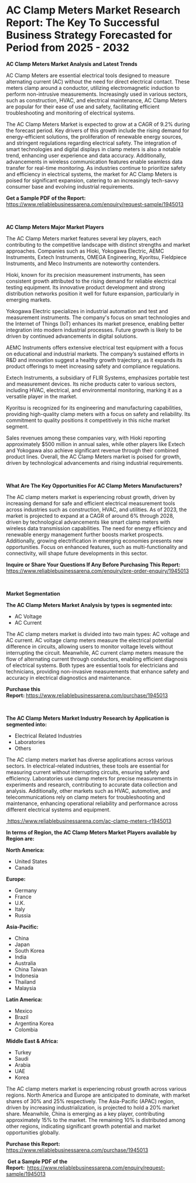 <p><h1>AC Clamp Meters Market Research Report: The Key To Successful Business Strategy Forecasted for Period from 2025 - 2032</h1></p><p><strong>AC Clamp Meters Market Analysis and Latest Trends</strong></p>
<p><p>AC Clamp Meters are essential electrical tools designed to measure alternating current (AC) without the need for direct electrical contact. These meters clamp around a conductor, utilizing electromagnetic induction to perform non-intrusive measurements. Increasingly used in various sectors, such as construction, HVAC, and electrical maintenance, AC Clamp Meters are popular for their ease of use and safety, facilitating efficient troubleshooting and monitoring of electrical systems.</p><p>The AC Clamp Meters Market is expected to grow at a CAGR of 9.2% during the forecast period. Key drivers of this growth include the rising demand for energy-efficient solutions, the proliferation of renewable energy sources, and stringent regulations regarding electrical safety. The integration of smart technologies and digital displays in clamp meters is also a notable trend, enhancing user experience and data accuracy. Additionally, advancements in wireless communication features enable seamless data transfer for real-time monitoring. As industries continue to prioritize safety and efficiency in electrical systems, the market for AC Clamp Meters is poised for significant expansion, catering to an increasingly tech-savvy consumer base and evolving industrial requirements.</p></p>
<p><strong>Get a Sample PDF of the Report:&nbsp;</strong> <a href="https://www.reliablebusinessarena.com/enquiry/request-sample/1945013?utm_campaign=3582&utm_medium=2&utm_source=Github&utm_content=ia&utm_term=15042025&utm_id=ac-clamp-meters">https://www.reliablebusinessarena.com/enquiry/request-sample/1945013</a></p>
<p>&nbsp;</p>
<p><strong>AC Clamp Meters Major Market Players</strong></p>
<p><p>The AC Clamp Meters market features several key players, each contributing to the competitive landscape with distinct strengths and market approaches. Companies such as Hioki, Yokogawa Electric, AEMC Instruments, Extech Instruments, OMEGA Engineering, Kyoritsu, Fieldpiece Instruments, and Meco Instruments are noteworthy contenders.</p><p>Hioki, known for its precision measurement instruments, has seen consistent growth attributed to the rising demand for reliable electrical testing equipment. Its innovative product development and strong distribution networks position it well for future expansion, particularly in emerging markets.</p><p>Yokogawa Electric specializes in industrial automation and test and measurement instruments. The company's focus on smart technologies and the Internet of Things (IoT) enhances its market presence, enabling better integration into modern industrial processes. Future growth is likely to be driven by continued advancements in digital solutions.</p><p>AEMC Instruments offers extensive electrical test equipment with a focus on educational and industrial markets. The company’s sustained efforts in R&D and innovation suggest a healthy growth trajectory, as it expands its product offerings to meet increasing safety and compliance regulations.</p><p>Extech Instruments, a subsidiary of FLIR Systems, emphasizes portable test and measurement devices. Its niche products cater to various sectors, including HVAC, electrical, and environmental monitoring, marking it as a versatile player in the market.</p><p>Kyoritsu is recognized for its engineering and manufacturing capabilities, providing high-quality clamp meters with a focus on safety and reliability. Its commitment to quality positions it competitively in this niche market segment.</p><p>Sales revenues among these companies vary, with Hioki reporting approximately $500 million in annual sales, while other players like Extech and Yokogawa also achieve significant revenue through their combined product lines. Overall, the AC Clamp Meters market is poised for growth, driven by technological advancements and rising industrial requirements.</p></p>
<p>&nbsp;</p>
<p><strong>What Are The Key Opportunities For AC Clamp Meters Manufacturers?</strong></p>
<p><p>The AC clamp meters market is experiencing robust growth, driven by increasing demand for safe and efficient electrical measurement tools across industries such as construction, HVAC, and utilities. As of 2023, the market is projected to expand at a CAGR of around 6% through 2028, driven by technological advancements like smart clamp meters with wireless data transmission capabilities. The need for energy efficiency and renewable energy management further boosts market prospects. Additionally, growing electrification in emerging economies presents new opportunities. Focus on enhanced features, such as multi-functionality and connectivity, will shape future developments in this sector.</p></p>
<p><strong>Inquire or Share Your Questions If Any Before Purchasing This Report:</strong> <a href="https://www.reliablebusinessarena.com/enquiry/pre-order-enquiry/1945013?utm_campaign=3582&utm_medium=2&utm_source=Github&utm_content=ia&utm_term=15042025&utm_id=ac-clamp-meters">https://www.reliablebusinessarena.com/enquiry/pre-order-enquiry/1945013</a></p>
<p>&nbsp;</p>
<p><strong>Market Segmentation</strong></p>
<p><strong>The AC Clamp Meters Market Analysis by types is segmented into:</strong></p>
<p><ul><li>AC Voltage</li><li>AC Current</li></ul></p>
<p><p>The AC clamp meters market is divided into two main types: AC voltage and AC current. AC voltage clamp meters measure the electrical potential difference in circuits, allowing users to monitor voltage levels without interrupting the circuit. Meanwhile, AC current clamp meters measure the flow of alternating current through conductors, enabling efficient diagnosis of electrical systems. Both types are essential tools for electricians and technicians, providing non-invasive measurements that enhance safety and accuracy in electrical diagnostics and maintenance.</p></p>
<p><strong>Purchase this Report:&nbsp;</strong><a href="https://www.reliablebusinessarena.com/purchase/1945013?utm_campaign=3582&utm_medium=2&utm_source=Github&utm_content=ia&utm_term=15042025&utm_id=ac-clamp-meters">https://www.reliablebusinessarena.com/purchase/1945013</a></p>
<p>&nbsp;</p>
<p><strong>The AC Clamp Meters Market Industry Research by Application is segmented into:</strong></p>
<p><ul><li>Electrical Related Industries</li><li>Laboratories</li><li>Others</li></ul></p>
<p><p>The AC clamp meters market has diverse applications across various sectors. In electrical-related industries, these tools are essential for measuring current without interrupting circuits, ensuring safety and efficiency. Laboratories use clamp meters for precise measurements in experiments and research, contributing to accurate data collection and analysis. Additionally, other markets such as HVAC, automotive, and telecommunications rely on clamp meters for troubleshooting and maintenance, enhancing operational reliability and performance across different electrical systems and equipment.</p></p>
<p><a href="https://www.reliablebusinessarena.com/ac-clamp-meters-r1945013?utm_campaign=3582&utm_medium=2&utm_source=Github&utm_content=ia&utm_term=15042025&utm_id=ac-clamp-meters">&nbsp;https://www.reliablebusinessarena.com/ac-clamp-meters-r1945013</a></p>
<p><strong>In terms of Region, the AC Clamp Meters Market Players available by Region are:</strong></p>
<p>
    <p> <strong> North America: </strong>
        <ul>
            <li>United States</li>
            <li>Canada</li>
        </ul>
        </p> 
    <p> <strong> Europe: </strong>
        <ul>
            <li>Germany</li>
            <li>France</li>
            <li>U.K.</li>
            <li>Italy</li>
            <li>Russia</li>
        </ul>
        </p> 
    <p> <strong> Asia-Pacific: </strong>
        <ul>
            <li>China</li>
            <li>Japan</li>
            <li>South Korea</li>
            <li>India</li>
            <li>Australia</li>
            <li>China Taiwan</li>
            <li>Indonesia</li>
            <li>Thailand</li>
            <li>Malaysia</li>
        </ul>
        </p> 
    <p> <strong> Latin America: </strong>
        <ul>
            <li>Mexico</li>
            <li>Brazil</li>
            <li>Argentina Korea</li>
            <li>Colombia</li>
        </ul>
        </p> 
    <p> <strong> Middle East & Africa: </strong>
        <ul>
            <li>Turkey</li>
            <li>Saudi</li>
            <li>Arabia</li>
            <li>UAE</li>
            <li>Korea</li>
        </ul>
    </p>
    </p>
<p><p>The AC clamp meters market is experiencing robust growth across various regions. North America and Europe are anticipated to dominate, with market shares of 30% and 25% respectively. The Asia-Pacific (APAC) region, driven by increasing industrialization, is projected to hold a 20% market share. Meanwhile, China is emerging as a key player, contributing approximately 15% to the market. The remaining 10% is distributed among other regions, indicating significant growth potential and market opportunities globally.</p></p>
<p><strong>Purchase this Report: </strong><a href="https://www.reliablebusinessarena.com/purchase/1945013?utm_campaign=3582&utm_medium=2&utm_source=Github&utm_content=ia&utm_term=15042025&utm_id=ac-clamp-meters">https://www.reliablebusinessarena.com/purchase/1945013</a></p>
<p>&nbsp;<strong>Get a Sample PDF of the Report:&nbsp;&nbsp;</strong><a href="https://www.reliablebusinessarena.com/enquiry/request-sample/1945013?utm_campaign=3582&utm_medium=2&utm_source=Github&utm_content=ia&utm_term=15042025&utm_id=ac-clamp-meters">https://www.reliablebusinessarena.com/enquiry/request-sample/1945013</a></p>
<p><strong></strong></p>
<p><p></p><p></p><p></p></p>